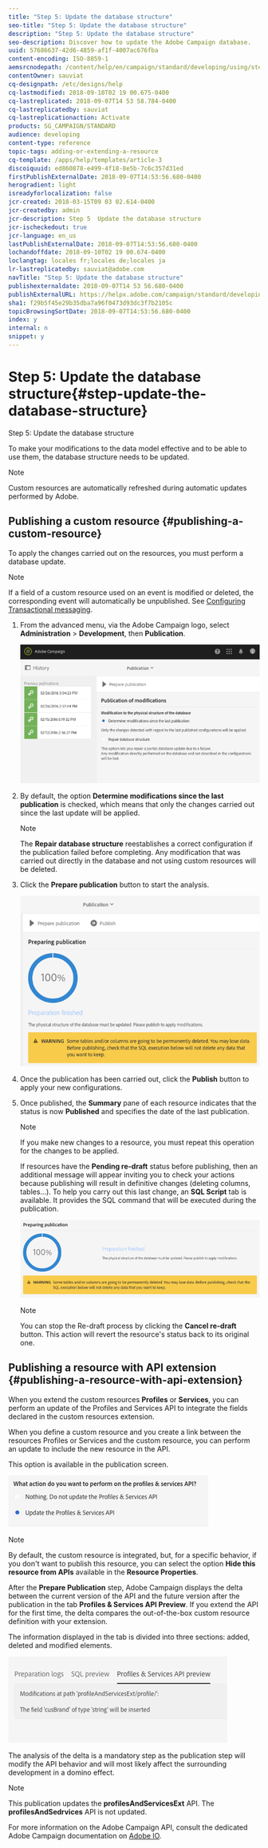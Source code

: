 ```yaml
---
title: "Step 5: Update the database structure"
seo-title: "Step 5: Update the database structure"
description: "Step 5: Update the database structure"
seo-description: Discover how to update the Adobe Campaign database.
uuid: 57686637-42d6-4859-af1f-4007ac676fba
content-encoding: ISO-8859-1
aemsrcnodepath: /content/help/en/campaign/standard/developing/using/step-5--update-the-database-structure
contentOwner: sauviat
cq-designpath: /etc/designs/help
cq-lastmodified: 2018-09-10T02 19 00.675-0400
cq-lastreplicated: 2018-09-07T14 53 58.784-0400
cq-lastreplicatedby: sauviat
cq-lastreplicationaction: Activate
products: SG_CAMPAIGN/STANDARD
audience: developing
content-type: reference
topic-tags: adding-or-extending-a-resource
cq-template: /apps/help/templates/article-3
discoiquuid: ed860878-e499-4f18-8e5b-7c6c357d31ed
firstPublishExternalDate: 2018-09-07T14:53:56.680-0400
herogradient: light
isreadyforlocalization: false
jcr-created: 2018-03-15T09 03 02.614-0400
jcr-createdby: admin
jcr-description: Step 5  Update the database structure
jcr-ischeckedout: true
jcr-language: en_us
lastPublishExternalDate: 2018-09-07T14:53:56.680-0400
lochandoffdate: 2018-09-10T02 19 00.674-0400
loclangtag: locales fr;locales de;locales ja
lr-lastreplicatedby: sauviat@adobe.com
navTitle: "Step 5: Update the database structure"
publishexternaldate: 2018-09-07T14 53 56.680-0400
publishExternalURL: https://helpx.adobe.com/campaign/standard/developing/using/step-5--update-the-database-structure.html
sha1: f29b5f45e29b35dba7a96f0473d93dc3f7b2105c
topicBrowsingSortDate: 2018-09-07T14:53:56.680-0400
index: y
internal: n
snippet: y
---
```


# Step 5: Update the database structure{#step-update-the-database-structure}

Step 5: Update the database structure

To make your modifications to the data model effective and to be able to use them, the database structure needs to be updated.

>[!NOTE]
>
>Custom resources are automatically refreshed during automatic updates performed by Adobe.

## Publishing a custom resource {#publishing-a-custom-resource}

To apply the changes carried out on the resources, you must perform a database update.

>[!NOTE]
>
>If a field of a custom resource used on an event is modified or deleted, the corresponding event will automatically be unpublished. See [Configuring Transactional messaging](../../administration/using/configuring-transactional-messaging.md).

1. From the advanced menu, via the Adobe Campaign logo, select **Administration** > **Development**, then **Publication**.

   ![](assets/schema_extension_12.png)

1. By default, the option **Determine modifications since the last publication** is checked, which means that only the changes carried out since the last update will be applied.

   >[!NOTE]
   >
   >The **Repair database structure** reestablishes a correct configuration if the publication failed before completing. Any modification that was carried out directly in the database and not using custom resources will be deleted.

1. Click the **Prepare publication** button to start the analysis.

   ![](assets/schema_extension_13.png)

1. Once the publication has been carried out, click the **Publish** button to apply your new configurations.
1. Once published, the **Summary** pane of each resource indicates that the status is now **Published** and specifies the date of the last publication.

   >[!NOTE]
   >
   >If you make new changes to a resource, you must repeat this operation for the changes to be applied.

   If resources have the **Pending re-draft** status before publishing, then an additional message will appear inviting you to check your actions because publishing will result in definitive changes (deleting columns, tables...). To help you carry out this last change, an **SQL Script** tab is available. It provides the SQL command that will be executed during the publication. 

   ![](assets/schema_extension_scriptSQL.png)

   >[!NOTE]
   >
   >You can stop the Re-draft process by clicking the **Cancel re-draft** button. This action will revert the resource's status back to its original one.

## Publishing a resource with API extension {#publishing-a-resource-with-api-extension}

When you extend the custom resources **Profiles** or **Services**, you can perform an update of the Profiles and Services API to integrate the fields declared in the custom resources extension.

When you define a custom resource and you create a link between the resources Profiles or Services and the custom resource, you can perform an update to include the new resource in the API.

This option is available in the publication screen.

![](assets/extendPandSAPI.png)

>[!NOTE]
>
>By default, the custom resource is integrated, but, for a specific behavior, if you don't want to publish this resource, you can select the option **Hide this resource from APIs** available in the **Resource Properties**.

After the **Prepare Publication** step, Adobe Campaign displays the delta between the current version of the API and the future version after the publication in the tab **Profiles & Services API Preview**. If you extend the API for the first time, the delta compares the out-of-the-box custom resource definition with your extension.

The information displayed in the tab is divided into three sections: added, deleted and modified elements.

![](assets/extendPandSAPI_diff.png)

The analysis of the delta is a mandatory step as the publication step will modify the API behavior and will most likely affect the surrounding development in a domino effect.

>[!NOTE]
>
>This publication updates the **profilesAndServicesExt** API. The **profilesAndSedrvices** API is not updated.

For more information on the Adobe Campaign API, consult the dedicated Adobe Campaign documentation on [Adobe IO](https://docs.campaign.adobe.com/doc/standard/en/adobeio.html).
